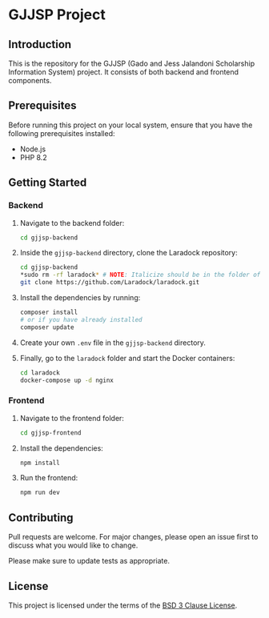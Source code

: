 # GJJSP Project

## Introduction

This is the repository for the GJJSP (Gado and Jess Jalandoni Scholarship Information System) project. It consists of both backend and frontend components.

## Prerequisites

Before running this project on your local system, ensure that you have the following prerequisites installed:

- Node.js
- PHP 8.2

## Getting Started

### Backend

1. Navigate to the backend folder:
    ```bash
    cd gjjsp-backend
    ```

2. Inside the `gjjsp-backend` directory, clone the Laradock repository:
    ```bash
    cd gjjsp-backend
    *sudo rm -rf laradock* # NOTE: Italicize should be in the folder of the first gjjsp-backend
    git clone https://github.com/Laradock/laradock.git
    ```

3. Install the dependencies by running:
    ```bash
    composer install
    # or if you have already installed
    composer update
    ```

4. Create your own `.env` file in the `gjjsp-backend` directory.

5. Finally, go to the `laradock` folder and start the Docker containers:
    ```bash
    cd laradock
    docker-compose up -d nginx
    ```

### Frontend

1. Navigate to the frontend folder:
    ```bash
    cd gjjsp-frontend
    ```

2. Install the dependencies:
    ```bash
    npm install
    ```

3. Run the frontend:
    ```bash
    npm run dev
    ```

## Contributing

Pull requests are welcome. For major changes, please open an issue first to discuss what you would like to change.

Please make sure to update tests as appropriate.

## License
This project is licensed under the terms of the [BSD 3 Clause License](LICENSE).
